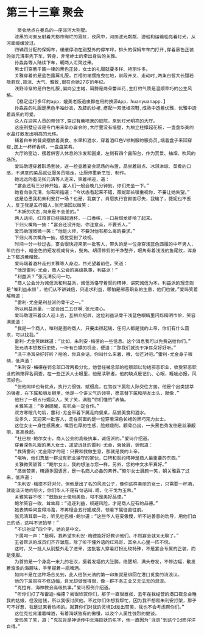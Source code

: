 # 第三十三章 聚会
        聚会地点在曼岛的一座邻河大别墅。
       漆黑的河面反射着大都市绚烂的霓虹，夜风中，河面波光粼粼，游船和运输船亮着灯光，从河面缓缓驶过。
       四辆罚分配的保姆车，缓缓停泊在别墅外的停车坪，排头的保姆车车门打开,穿着黑色正装的张元清率先下车，转身，非常绅士的牵出身后的关雅。
       孙淼淼等人陆续下车，朝两人汇聚过来。
       男士们穿着千篇一律的黑色正装，女士的礼服就要多样、艳丽许多。
       关雅穿着的是蓝色露肩礼服，百褶的裙摆拖曳在地，前段开叉，走动时,两条白皙大长腿若隐若现,简洁、大气、雅致,很符合她27岁的年纪。
       浅野凉穿的是白色礼服,偏向公主裙，肩膀是两朵蕾丝花,主打的气质是温顺乖巧的公主风格。
       【稳定运行多年的app，媲美老版追虫都在用的换源App，huanyuanapp.】
       孙淼淼的礼服是黑色半袖纱衣，及膝的纱裙,搭配一双低根凉鞋,成熟中透着优雅，优雅中透着森系的可爱。
       众人在迎宾人员的带领下,穿过有着喷泉的庭院，来到灯光明亮的大厅。
       这座别墅应该是专门用来举办宴会的,大厅里没有墙壁，九根立柱撑起花板，一盏盏华美的水晶灯散发出明亮的光辉。
       铺着白布的餐桌摆放着美食、水果和酒水，穿着酒红色V领制服的服务员,端着盘子来回穿梭,送上一杯杯香槟，一盘盘菜肴。
       大厅的窗边，摆着供客人休息的沙发和圆桌，左侧有四个露阳台，作为赏景、抽烟、吹风的场所。
       爱玛助理穿着职场套装，逐一检查着宴会现场的布置，品尝着甜点、冰淇淋球、菜肴的口感，不满意的菜品就让服务员端走，让厨师重新烹饪、制作。
       她远远的看见张元清等人进来，笑着相迎，道：
       “宴会还有三分钟开始，客人们一般会晚几分钟到，你们先坐一下。”
       她看向张元清，似有所指道：“今状态看起来不错，薇妮部长很重视你，不要让她失望。”
       这是怂恿我和朱利安打一场？也是，我赢了，肖恩执行官颜面尽失，我输了，薇妮也不丢人，反正我是五行媚人.张元清回以微笑：
       “木妖的状态,向来是不会差的。”
       两人话间，红鸡哥已经端起酒杯，一口香槟，一口盐焗龙虾啃了起来。
       下归火嘴角一抽：“宴会还没开始，你注意点，不要丢人。”
       爱玛助理微微一笑：“他是火师，不要对他有那么高的要求。”
       下归火再次嘴角一抽，感觉受到了歧视。
       时间一分一秒过去，宴会很快迎来第一批客人，带头的是一位身穿浅蓝色西服的中年男人，年约四十，暗金色的短发梳成背头，鬓角、胡须修剪的干净整齐，眼角有着浅浅的鱼尾纹，浑身上下都透着精致。
       爱玛端着酒杯走到关雅等人身边，目光望着前往，笑道：
       “他是雷利·尤金，商人公会的高级执事，利益派！”
       “利益派？”张元清反问一句。
       “商人公会分为诚信派和利益派，诚信派恪守着契约精神，讲究诚信为本。利益派的理念则是‘唯利益永恒’，他们从不讲诚信，只追求利益，哪怕是邪恶职业的生意，他们也做。”爱玛笑着解释道：
       “雷利·尤金是利益派的骨干之一。”
       所以利益派里，一定会出二五仔啊.张元清心。
       爱玛助理带着众人迎上去，互相介绍后，这位利益派骨干浅蓝色眼睛里闪烁精明市侩，笑容满面道：
       “我是一个商人，唯利是图的商人，只要出得起钱，任何人都是我的上帝，你们有什么需求，可以找我。”
       雷利·尤金笑眯眯道：“比如，朱利安·梅德的一些信息。这个消息我可以免费送给你们。”
       张元清本想敷衍拒绝，一听有白嫖的机会，便道：“那我们就洗干净耳朵好好听。”
       “洗干净耳朵好好听？哈哈，你真会话，你叫什么来着，哦，句芒对吧。”雷利·尤金身子微倾，低声道：
       “朱利安·梅德在罚总部口碑两极分化，他曾经被总部的检察部以勾结邪恶职业，收受邪恶职业的贿赂罪名调查，在一些正派人士眼里，他是渎职者。他的缺点是记仇、心眼，睚眦必报，风流好色。
       “但他同样也有优点，执行力很强，赋很高，在驾驭下属和人际交往方面，他是个出类拔萃的强者，在下属和朋友眼里，他是一个讲义气的领导，愿意替下属和朋友出头，就像.”
       他扫了一眼五行媚众人，笑了笑，满脸“你们懂的”表情。
       关雅笑道：“多谢提醒，有机会一定合作。”
       双方寒暄几句后，雷利·尤金带着下属走向餐桌，品尝美食和酒水。
       没多久，又迎来一批客人，走在前面的是一位穿着深色长裙的黑巧克力女士。
       这位女士一身性感黑皮，嘴唇也厚的性感，脸颊瘦削，颧骨凸出，一头黑色秀发倒是丝滑靓丽，高高挽起。
       “杜巴根·鲍尔女士，商人公会的高级执事，诚信派的。”爱玛介绍道。
       穿着深色礼服的黑人女士，遥望远处的雷利·尤金，耸耸肩，调侃道：
       “我猜雷利·尤金刚才的是：只要和我做生意，那就是我的上帝。
       “哦呐，他们真是一群没有职业操守的家伙，口碑和契约精神是商人最重要的东西。”
       关雅微笑颔首：“鲍尔女士，我的想法与您一样。另外，您的中文水平真好。”
       “感谢赞美，精通多国语言，是一名商人必备的素养。”鲍尔女士展颜一笑，朝关雅靠了过来，低声道：
       “朱利安·梅德不好对付，但他是出了名的风流公子，像你这样美丽的女士，只需要一杯酒，就能浇灭他的怒火，你们华人不是有句话叫.嗯，化干戈为玉帛。”
       关雅笑容不改：“鼓励女士使用美色，可不是美好品德。”
       鲍尔笑容一收，耸耸肩：“追逐利益，规避风险，才是商人应有的品德。”
       她表情瞬间变得冷澹，不再理会五行媚成员，领着下属径直往前。
       张元清耳廓一动，听见杜巴根·鲍尔道：“这些华人狂妄傲慢，听不进善意的劝导，用他们自己的话，这叫不识抬举！”
       “不识抬举”四个字，她的是中文。
       下属呵一声：“是啊，我希望朱利安·梅德能好好教训他们，不然宴会就太无聊了。”
       王者帮派的成员们齐齐皱眉，除了听不懂外语的红鸡哥，其余人心里一阵不悦。
       这时，又一批人从别墅外走了进来，这批客人穿着打扮比较特殊，不是宴会专属的正装，而是便服。
       为首的是一个身高一米九的壮汉，挺着发福的大肚腩，络腮胡，满头卷发，不修边幅，散发着澹澹的海腥味，手里握着一瓶啤酒。
       如同不是在这种场合见到，此人给张元清的第一印象就是徘回在港口觅食的流浪汉。
       他的下属同样不修边幅，目光却傲慢得很，像一群不务正业又无法无的混混。
       “克拉肯，海神教会高级执事。”爱玛照例介绍道。
       “听你们打了布雷迪·梅德？我很欣赏你们，那子一直很嚣张，去年在我经营的港口夜总会睡我的姑娘，但没给钱，所以我很讨厌他。不过你们休想我帮忙，因为我不想和朱利安打架，那子可不好惹，我是过来看热闹的。就算你们对我的灵境Id发出赞美，我也不会考虑帮你们。”
       这位克拉肯灌着啤酒，有着海妖独有的傲慢，以及个人属性强烈的健谈。
       爱玛笑了笑，道：“克拉肯是神话传中北海巨妖的名字，他一直因为‘注册’到这个Id而洋洋自得。”